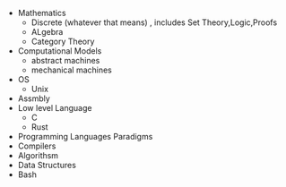 - Mathematics
  - Discrete (whatever that means) , includes Set Theory,Logic,Proofs
  - ALgebra
  - Category Theory
- Computational Models
  - abstract machines
  - mechanical machines
- OS 
  - Unix
- Assmbly
- Low level Language
  - C 
  - Rust
- Programming Languages Paradigms
- Compilers
- Algorithsm
- Data Structures
- Bash 
